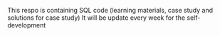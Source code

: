 This respo is containing SQL code (learning materials, case study and solutions for case study)
  It will be update every week for the self-development
